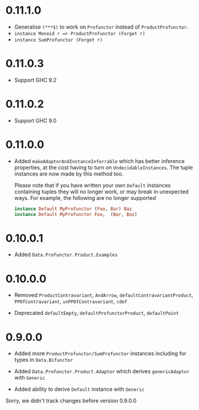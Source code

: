 # 0.11.1.0

* Generalise `(***$)` to work on `Profunctor` instead of `ProductProfunctor`.
* `instance Monoid r => ProductProfunctor (Forget r)`
* `instance SumProfunctor (Forget r)`

# 0.11.0.3

* Support GHC 9.2

# 0.11.0.2

* Support GHC 9.0

# 0.11.0.0

* Added `makeAdaptorAndInstanceInferrable` which has better inference
  properties, at the cost having to turn on `UndecidableInstances`.
  The tuple instances are now made by this method too.

  Please note that if you have written your own `Default` instances
  containing tuples they will no longer work, or may break in
  unexpected ways.  For example, the following are no longer supported

  ```haskell
  instance Default MyProfunctor (Foo, Bar) Baz
  instance Default MyProfunctor Foo,  (Bar, Baz)
  ```

# 0.10.0.1

* Added `Data.Profunctor.Product.Examples`

# 0.10.0.0

* Removed `ProductContravariant`, `AndArrow`, `defaultContravariantProduct`,
  `PPOfContravariant`, `unPPOfContravariant`, `cdef`

* Deprecated `defaultEmpty`, `defaultProfunctorProduct`, `defaultPoint`

# 0.9.0.0

* Added more `ProductProfunctor/SumProfunctor` instances including for
  types in `Data.Bifunctor`

* Added `Data.Profunctor.Product.Adaptor` which derives
  `genericAdaptor` with `Generic`

* Added ability to derive `Default` instance with `Generic`

Sorry, we didn't track changes before version 0.9.0.0
